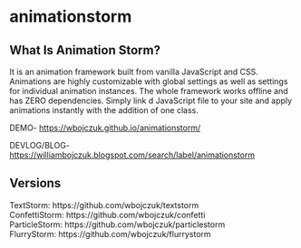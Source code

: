 # animationstorm

<h2>What Is Animation Storm?</h2>

It is an animation framework built from vanilla JavaScript and CSS. Animations are highly customizable with global settings as well as settings for individual animation instances. The whole framework works offline and has ZERO dependencies. Simply link d JavaScript file to your site and apply animations instantly with the addition of one class.<br> 

DEMO- https://wbojczuk.github.io/animationstorm/

DEVLOG/BLOG- https://williambojczuk.blogspot.com/search/label/animationstorm <br>

<h2>Versions</h2>
TextStorm: https://github.com/wbojczuk/textstorm <br>
ConfettiStorm: https://github.com/wbojczuk/confetti <br>
ParticleStorm: https://github.com/wbojczuk/particlestorm <br>
FlurryStorm: https://github.com/wbojczuk/flurrystorm
